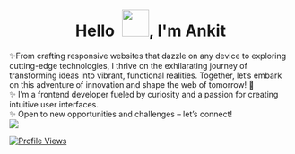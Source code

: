 <h1 align="center">Hello &nbsp;<a href="https://avipatilweb.ml/"><img src="https://i.imgur.com/jR6uH3u.gif" width="48"></a>, I'm Ankit</h1>
 ✨From crafting responsive websites that dazzle on any device to exploring cutting-edge technologies, I thrive on the exhilarating journey of transforming ideas         into vibrant, functional realities. Together, let’s embark on this adventure of innovation and shape the web of tomorrow! 🚀<br>
✨ I’m a frontend developer fueled by curiosity and a passion for creating intuitive user interfaces.<br>
✨ Open to new opportunities and challenges – let’s connect!   <br>
<a href="mailto:ankit0839483@gmail.com"><img src="https://img.shields.io/badge/gmail-%23DD0031.svg?&style=for-the-badge&logo=gmail&logoColor=white"/></a>



  [![Profile Views](https://komarev.com/ghpvc/?username=ankit8394&color=blue&style=for-the-badge)](https://github.com/ankit8394)


<!---
ankit8394/ankit8394 is a ✨ special ✨ repository because its `README.md` (this file) appears on your GitHub profile.
You can click the Preview link to take a look at your changes.
--->
